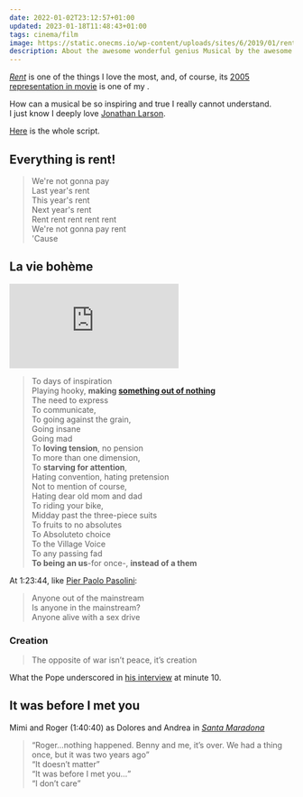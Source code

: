 ```yaml
---
date: 2022-01-02T23:12:57+01:00
updated: 2023-01-18T11:48:43+01:00
tags: cinema/film
image: https://static.onecms.io/wp-content/uploads/sites/6/2019/01/rent-6-2000.jpg
description: About the awesome wonderful genius Musical by the awesome wonderful genius <a href='https://tommi.space/people#jonathan-larson' target='_blank' title='Jonathan Larson among my favorite people — tommi.space'>Jonathan Larson</a>
---
```


<cite>[Rent](https://en.wikipedia.org/wiki/Rent_(musical) '“Rent” on Wikipedia')</cite> is one of the things I love the most, and, of course, its [2005 representation in movie](https://en.wikipedia.org/wiki/Rent_(film) '“Rent”, the movie on Wikipedia') is one of my [](Cinema.md#Favorites|favorite%20films).

How can a musical be so inspiring and true I really cannot understand.  
I just know I deeply love [Jonathan Larson](https://tommi.space/people#jonathan-larson 'Jonathan Larson among my favorite people — tommi.space').

[Here](https://www.awesomefilm.com/script/rent.txt 'The whole script of “Rent„ (2005)') is the whole script.

## Everything is rent!

> We're not gonna pay  
> Last year's rent  
> This year's rent  
> Next year's rent  
> Rent rent rent rent rent  
> We're not gonna pay rent  
> 'Cause **[](Pan.md#Name|everything%20is%20rent)**

## La vie bohème

<div class='embed'><iframe title='La Vie Bohème A and B' src='https://p.lu/videos/embed/2dfddc5f-1298-4875-95f0-67189e655a19?autoplay=1&amp;warningTitle=0' allowfullscreen='' sandbox='allow-same-origin allow-scripts allow-popups' frameborder='0'></iframe></div>

> To days of inspiration  
> Playing hooky, **making [something out of nothing](https://youtube-nocookie.com/embed/V_YlZ1JdcVk '“Something From Nothing„ — Foo Fighters')**  
> The need to express  
> To communicate,  
> To going against the grain,  
> Going insane  
> Going mad  
> To **loving tension**, no pension  
> To more than one dimension,  
> To **starving for attention**,  
> Hating convention, hating pretension  
> Not to mention of course,  
> Hating dear old mom and dad  
> To riding your bike,  
> Midday past the three-piece suits  
> To fruits to no absolutes  
> To Absoluteto choice  
> To the Village Voice  
> To any passing fad  
> **To being an us**-for once-, **instead of a them**

At 1:23:44, like [Pier Paolo Pasolini](Pier%20Paolo%20Pasolini.md):

> Anyone out of the mainstream  
> Is anyone in the mainstream?  
> Anyone alive with a sex drive

### Creation

> The opposite of war isn’t peace, it’s creation

What the Pope underscored in <a href='https://www.raiplay.it/video/2022/02/Sua-Santita-Papa-Francesco---Che-Tempo-Che-Fa-06022022-b952f77e-474f-4d8b-bba2-153e49b646e3.html' title='Intervista a Papa Francesco - Che Tempo Che Fa' hreflang='it'>his interview</a> at minute 10.

## It was before I met you

Mimi and Roger (1:40:40) as Dolores and Andrea in <cite lang='it'>[Santa Maradona](Santa%20Maradona.md)</cite>

> <q>Roger…nothing happened. Benny and me, it’s over. We had a thing once, but it was two years ago</q>  
> <q>It doesn’t matter</q>  
> <q>It was before I met you…</q>  
> <q>I don’t care</q>